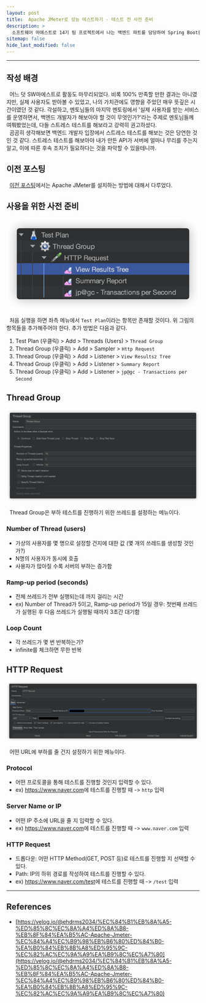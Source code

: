 ```yaml
---
layout: post
title:  Apache JMeter로 성능 테스트하기 - 테스트 전 사전 준비
description: >
  소프트웨어 마에스트로 14기 팀 프로젝트에서 나는 백엔드 파트를 담당하여 Spring Boot를 통한 WAS 개발을 하였다. JMeter를 통해 내가 만든 API의 성능 테스트를 하게 되었고, 이에 대한 과정과 결과를 기록하고자 게시글을 작성하게 되었다.
sitemap: false
hide_last_modified: false
---
```


---

## 작성 배경

&nbsp; 어느 덧 SW마에스트로 활동도 마무리되었다. 비록 100% 만족할 만한 결과는 아니였지만, 실제 사용자도 받아볼 수 있었고, 나의 가치관에도 영향을 주었던 매우 뜻깊은 시간이였던 것 같다. 각설하고, 멘토님들의 마지막 멘토링에서 '실제 사용자를 받는 서비스를 운영하면서, 백엔드 개발자가 해보아야 할 것이 무엇인가?'라는 주제로 멘토님들께 여쭤봤었는데, 다들 스트레스 테스트를 해보라고 강력히 권고하셨다.<br>
&nbsp; 곰곰히 생각해보면 백엔드 개발자 입장에서 스트레스 테스트를 해보는 것은 당연한 것인 것 같다. 스트레스 테스트를 해보아야 내가 만든 API가 서버에 얼마나 무리를 주는지 알고, 이에 따른 후속 조치가 필요하다는 것을 파악할 수 있을테니까.

## 이전 포스팅

&nbsp; [이전 포스팅](https://jinlee.kr/web/2023-12-03-jmeter1/)에서는 Apache JMeter를 설치하는 방법에 대해서 다루었다.

## 사용을 위한 사전 준비

![Alt text](../../assets/img/docs/jmeter2/image1.png)

&nbsp; 처음 실행을 하면 좌측 메뉴에서 `Test Plan`이라는 항목만 존재할 것이다. 위 그림의 항목들을 추가해주어야 한다. 추가 방법은 다음과 같다.

1. Test Plan (우클릭) > Add > Threads (Users) > `Thread Group`
2. Thread Group (우클릭) > Add > Sampler > `Http Request`
3. Thread Group (우클릭) > Add > Listener > `View Resultsz Tree`
4. Thread Group (우클릭) > Add > Listener > `Summary Report`
5. Thread Group (우클릭) > Add > Listener > `jp@gc - Transactions per Second`

## Thread Group

![Alt text](../../assets/img/docs/jmeter2/image2.png)

&nbsp; Thread Group은 부하 테스트를 진행하기 위한 쓰레드를 설정하는 메뉴이다.

### Number of Thread (users)

- 가상의 사용자를 몇 명으로 설정할 건지에 대한 값 (몇 개의 쓰레드를 생성할 것인가?)
- N명의 사용자가 동시에 호출
- 사용자가 많아질 수록 서버의 부하는 증가함

### Ramp-up period (seconds)

- 전체 쓰레드가 전부 실행되는데 까지 걸리는 시간
- ex) Number of Thread가 5이고, Ramp-up period가 15일 경우: 첫번째 쓰레드가 실행된 후 다음 쓰레드가 실행될 때까지 3초간 대기함

### Loop Count

- 각 쓰레드가 몇 번 반복하는가?
- infinite를 체크하면 무한 반복

## HTTP Request

![Alt text](../../assets/img/docs/jmeter2/image3.png)

&nbsp; 어떤 URL에 부하를 줄 건지 설정하기 위한 메뉴이다.

### Protocol

- 어떤 프로토콜을 통해 테스트를 진행할 것인지 입력할 수 있다.
- ex) <https://www.naver.com>에 테스트를 진행할 때 -> `http` 입력

### Server Name or IP

- 어떤 IP 주소에 URL을 줄 지 입력할 수 있다.
- ex) <https://www.naver.com>에 테스트를 진행할 때 -> `www.naver.com` 입력

### HTTP Request

- 드롭다운: 어떤 HTTP Method(GET, POST 등)로 테스트를 진행할 지 선택할 수 있다.
- Path: IP의 하위 경로를 작성하여 테스트를 진행할 수 있다.
- ex) <https://www.naver.com/test>에 테스트를 진행할 때 -> `/test` 입력

---

## References

- [https://velog.io/@ehdrms2034/%EC%84%B1%EB%8A%A5-%ED%85%8C%EC%8A%A4%ED%8A%B8-%EB%8F%84%EA%B5%AC-Apache-Jmeter-%EC%84%A4%EC%B9%98%EB%B6%80%ED%84%B0-%EA%B0%84%EB%8B%A8%ED%95%9C-%EC%82%AC%EC%9A%A9%EA%B9%8C%EC%A7%80](https://velog.io/@ehdrms2034/%EC%84%B1%EB%8A%A5-%ED%85%8C%EC%8A%A4%ED%8A%B8-%EB%8F%84%EA%B5%AC-Apache-Jmeter-%EC%84%A4%EC%B9%98%EB%B6%80%ED%84%B0-%EA%B0%84%EB%8B%A8%ED%95%9C-%EC%82%AC%EC%9A%A9%EA%B9%8C%EC%A7%80)
